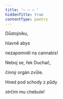 ```yaml
---
title: '– – – '
hiddenTitle: true
contentType: poetry
---
```


<section>

Důstojníku,

hlavně abys

nezapomněl na cannabis!

Neboj se, řek Duchač,

činný orgán zvůle.

Hned pod schody z půdy

strčím mu chebule!

</section>
